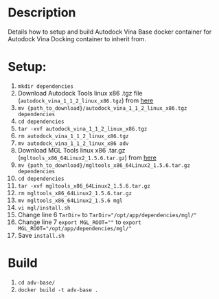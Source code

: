 # Description
Details how to setup and build Autodock Vina Base docker container for Autodock Vina Docking container to inherit from. 

# Setup:
1. `mkdir dependencies`
2. Download Autodock Tools linux x86 .tgz file (`autodock_vina_1_1_2_linux_x86.tgz`) from [here](https://drive.google.com/file/d/14X2V61L7RKuc35xcqm3zfE0XOhKWFmcE/view?usp=sharing)
3. `mv {path_to_download}/autodock_vina_1_1_2_linux_x86.tgz dependencies`
4. `cd dependencies`
5. `tar -xvf autodock_vina_1_1_2_linux_x86.tgz`
6. `rm autodock_vina_1_1_2_linux_x86.tgz`
7. `mv autodock_vina_1_1_2_linux_x86 adv`
8. Download MGL Tools linux x86 .tar.gz (`mgltools_x86_64Linux2_1.5.6.tar.gz`) from [here](https://drive.google.com/file/d/1wxSqjpPwV75gPDU_Ai5Rj3q0Pzx_-3Ju/view?usp=sharing)
9. `mv {path_to_download}/mgltools_x86_64Linux2_1.5.6.tar.gz dependencies`
10. `cd dependencies`
11. `tar -xvf mgltools_x86_64Linux2_1.5.6.tar.gz`
12. `rm mgltools_x86_64Linux2_1.5.6.tar.gz`
13. `mv mgltools_x86_64Linux2_1.5.6 mgl`
14. `vi mgl/install.sh`
15. Change line 6 `TarDir=` to `TarDir="/opt/app/dependencies/mgl/"`
16. Change line 7 `export MGL_ROOT=""` to `export MGL_ROOT="/opt/app/dependencies/mgl/"`
17. Save `install.sh`

# Build
1. `cd adv-base/`
2. `docker build -t adv-base .`